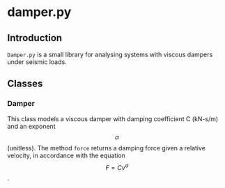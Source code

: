 # damper.py

## Introduction

`Damper.py` is a small library for analysing systems with viscous dampers under seismic loads. 

## Classes

### Damper

This class models a viscous damper with damping coefficient C (kN-s/m) and an exponent $$\alpha$$ (unitless). The method `force` returns a damping force given a relative velocity, in accordance with the equation $$F = Cv ^ \alpha$$.